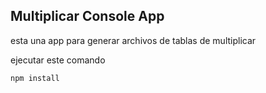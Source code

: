 ## Multiplicar Console App

esta una app para generar archivos de tablas de multiplicar 

ejecutar este comando

```
npm install
```
